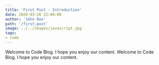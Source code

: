 ```yaml
---
title: 'First Post - Introduction'
date: 2020-03-26 22:00:00
author: 'John Doe'
path: '/first-post'
image: ../../images/javascript.jpg
tags:
- code
---
```


Welcome to Code Blog. I hope you enjoy our content. Welcome to Code Blog. I hope you enjoy our content.